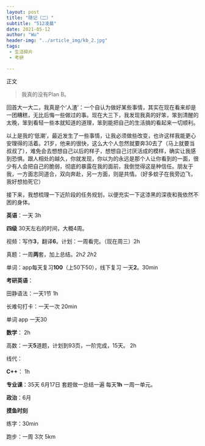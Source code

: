 ```yaml
---
layout: post
title: "随记（二）"
subtitle: "512凌晨"
date: 2021-05-12
author: "Wu"
header-img: "../article_img/kb_2.jpg"
tags: 
 - 生活碎片
 - 考研

---
```


正文

> 我真的没有Plan B。

  回首大一大二，我真是个‘人渣’：一个自认为做好某些事情，其实在现在看来却是一团糟糕，无比后悔一些做过的事。现在大三下，我发现我真的好笨，笨到清醒的太晚，笨到看轻一些本就知道的道理，笨到能把自己的生活搞的看起来一切顺利。

  以上是我的‘低潮’，最近发生了一些事情，让我必须做些改变，也许这样我能更心安理得的活着。21岁，他来的很快，这么大个人忽然就要奔30去了（马上就要当叔叔了），难免会去想想自己以后的样子，想想自己讨厌活成的模样，确实让我感到恐惧。跟人相处的越久，你就发现，你以为的永远是那个人让你看到的一面，很少有人会把自己的脆弱，彻底的暴露在我的面前，我倒觉得这是种信任。朋友于我，一方面志同道合，双向奔赴，另一方面，则是共情。（好多蚊子在我旁边飞，我好想拍死它）

  接下来，我想梳理一下近阶段的任务规划，以便充实一下这漆黑的深夜和我依然不困的身体。

**英语**：一天 3h

  **四级** 30天左右的时间，大概4周。

视频：写作**3**，翻译**6**。计划：一周看完。（现在周三）2h

真题：一周**两**套，加上总结。2h*2  2h*2

单词：app每天复习**100**（上50下50），线下复习 一天**2**。30min

  **考研英语**：

田静语法：一天1节  1h

长难句打卡：一天一次  20min

单词 app  一天30

**数学**：  2h

  高数：一天**5**道题，计划到93页，一阶完成，15天。  2h

  线代：

**C++**：  1h

**专业课**：35天 6月17日 套题做一总结一遍 每天**1h** 一周一单元。

**政治**：6月

**摸鱼时刻**

练字：30min

跑步：一周 3次 5km

